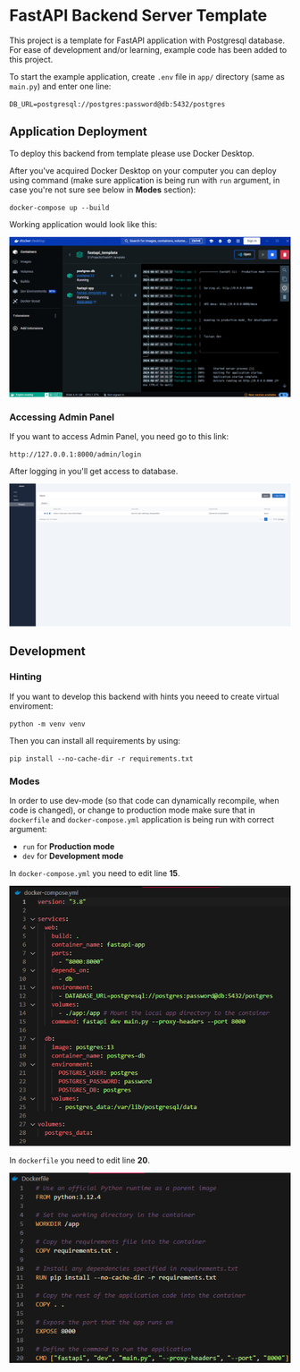 # FastAPI Backend Server Template

This project is a template for FastAPI application with Postgresql database.
For ease of development and/or learning, example code has been added to this project.

To start the example application, create `.env` file in `app/` directory (same as `main.py`) and enter one line:

`DB_URL=postgresql://postgres:password@db:5432/postgres`

## Application Deployment

To deploy this backend from template please use Docker Desktop.

After you've acquired Docker Desktop on your computer you can deploy using command (make sure application is being run with `run` argument, in case you're not sure see below in **Modes** section):

`docker-compose up --build`

Working application would look like this:

![Docker APP Screenshot](Images/docker_app_screenshot.png "Docker APP Screenshot")

### Accessing Admin Panel

If you want to access Admin Panel, you need go to this link:

`http://127.0.0.1:8000/admin/login`

After logging in you'll get access to database.

![Admin Panel Screenshot](Images/admin_panel.png "Admin Panel Screenshot")

## Development

### Hinting

If you want to develop this backend with hints you neeed to create virtual enviroment:

`python -m venv venv`

Then you can install all requirements by using:

`pip install --no-cache-dir -r requirements.txt`

### Modes

In order to use dev-mode (so that code can dynamically recompile, when code is changed), or change to production mode make sure that in `dockerfile` and `docker-compose.yml` application is being run with correct argument:

- `run` for **Production mode**
- `dev` for **Development mode**

In `docker-compose.yml` you need to edit line **15**.

![Docker-compose.yml Screenshot](Images/docker-compose_to_edit.png "Docker-compose Screenshot")

In `dockerfile` you need to edit line **20**.

![Dockerfile Screenshot](Images/dockerfile_to_edit.png "Dockerfile Screenshot")
